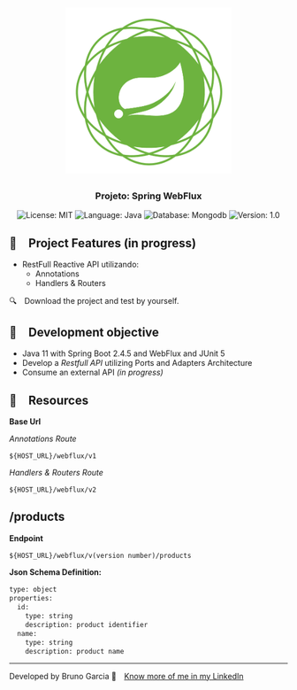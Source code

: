 <h1 align="center">
    <img alt="Spring WebFlux" src="https://github.com/brunograna/Spring-WebFlux/blob/master/spring-webflux-logo.png" width="300px" />
</h1>

<h3 align="center">
  Projeto: Spring WebFlux
</h3>

<p align="center">

  <img alt="License: MIT" src="https://img.shields.io/badge/license-MIT-%2304D361">
  <img alt="Language: Java" src="https://img.shields.io/badge/language-java-green">
  <img alt="Database: Mongodb" src="https://img.shields.io/badge/database-mongodb-green">
  <img alt="Version: 1.0" src="https://img.shields.io/badge/version-1.0-yellowgreen">

</p>

## :rocket: Project Features (in progress)

* RestFull Reactive API utilizando:
    * Annotations
    * Handlers & Routers

:mag: Download the project and test by yourself.

## :dart: Development objective

- Java 11 with Spring Boot 2.4.5 and WebFlux and JUnit 5
- Develop a *Restfull API* utilizing Ports and Adapters Architecture
- Consume an external API _(in progress)_

## :file_folder: Resources

**Base Url**

*Annotations Route*

```
${HOST_URL}/webflux/v1
```

*Handlers & Routers Route*

```
${HOST_URL}/webflux/v2
```

## /products

**Endpoint**

```
${HOST_URL}/webflux/v(version number)/products
```

**Json Schema Definition:**

```
type: object
properties:
  id:
    type: string
    description: product identifier
  name:
    type: string
    description: product name
```

---

Developed by Bruno Garcia :wave: [Know more of me in my LinkedIn](https://www.linkedin.com/in/dev-brunogarcia/)
